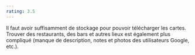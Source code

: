 ```yaml
---
rating: 3.5
---
```


Il faut avoir suffisamment de stockage pour pouvoir télécharger les cartes. Trouver des restaurants, des bars et autres lieux est également plus compliqué (manque de description, notes et photos des utilisateurs Google, etc.).
